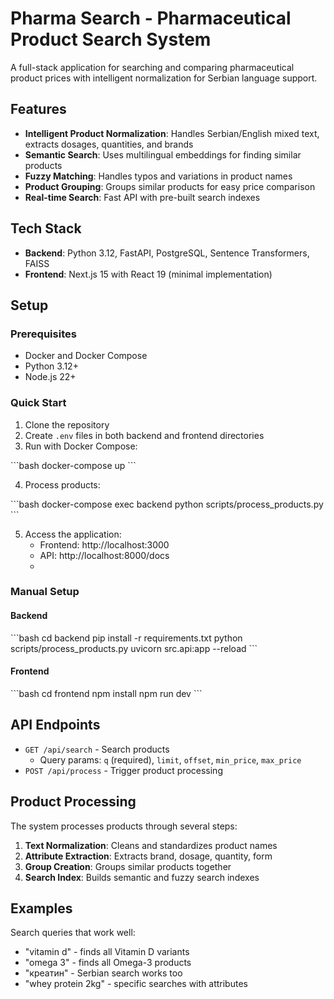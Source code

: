 # Pharma Search - Pharmaceutical Product Search System

A full-stack application for searching and comparing pharmaceutical product prices with intelligent normalization for Serbian language support.

## Features

- **Intelligent Product Normalization**: Handles Serbian/English mixed text, extracts dosages, quantities, and brands
- **Semantic Search**: Uses multilingual embeddings for finding similar products
- **Fuzzy Matching**: Handles typos and variations in product names
- **Product Grouping**: Groups similar products for easy price comparison
- **Real-time Search**: Fast API with pre-built search indexes

## Tech Stack

- **Backend**: Python 3.12, FastAPI, PostgreSQL, Sentence Transformers, FAISS
- **Frontend**: Next.js 15 with React 19 (minimal implementation)

## Setup

### Prerequisites

- Docker and Docker Compose
- Python 3.12+
- Node.js 22+

### Quick Start

1. Clone the repository
2. Create `.env` files in both backend and frontend directories
3. Run with Docker Compose:

\`\`\`bash
docker-compose up
\`\`\`

4. Process products:

\`\`\`bash
docker-compose exec backend python scripts/process_products.py
\`\`\`

5. Access the application:
   - Frontend: http://localhost:3000
   - API: http://localhost:8000/docs
   -

### Manual Setup

#### Backend

\`\`\`bash
cd backend
pip install -r requirements.txt
python scripts/process_products.py
uvicorn src.api:app --reload
\`\`\`

#### Frontend

\`\`\`bash
cd frontend
npm install
npm run dev
\`\`\`

## API Endpoints

- `GET /api/search` - Search products
  - Query params: `q` (required), `limit`, `offset`, `min_price`, `max_price`
- `POST /api/process` - Trigger product processing

## Product Processing

The system processes products through several steps:

1. **Text Normalization**: Cleans and standardizes product names
2. **Attribute Extraction**: Extracts brand, dosage, quantity, form
3. **Group Creation**: Groups similar products together
4. **Search Index**: Builds semantic and fuzzy search indexes

## Examples

Search queries that work well:

- "vitamin d" - finds all Vitamin D variants
- "omega 3" - finds all Omega-3 products
- "креатин" - Serbian search works too
- "whey protein 2kg" - specific searches with attributes
